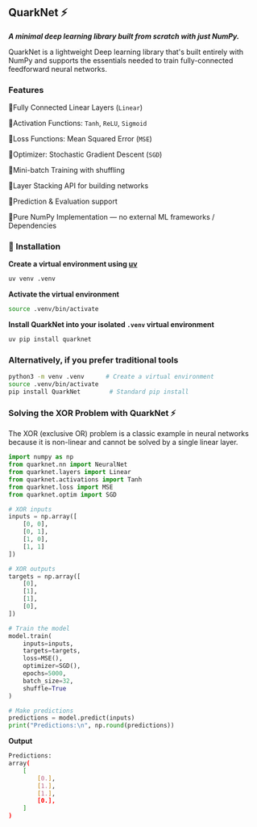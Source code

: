 ## QuarkNet ⚡ 

***A minimal deep learning library built from scratch with just NumPy.***

QuarkNet is a lightweight Deep learning library that's built entirely with NumPy and supports the essentials needed to train fully-connected feedforward neural networks.


### Features

🔸Fully Connected Linear Layers (`Linear`)

🔸Activation Functions: `Tanh`, `ReLU`, `Sigmoid`

🔸Loss Functions: Mean Squared Error (`MSE`)

🔸Optimizer: Stochastic Gradient Descent (`SGD`)

🔸Mini-batch Training with shuffling

🔸Layer Stacking API for building networks

🔸Prediction & Evaluation support

🔸Pure NumPy Implementation — no external ML frameworks / Dependencies


### 🚀 Installation

**Create a virtual environment using [uv](https://docs.astral.sh/uv/getting-started/installation/)**

```bash
uv venv .venv
```

**Activate the virtual environment**

```bash
source .venv/bin/activate
```

**Install QuarkNet into your isolated `.venv` virtual environment**

```bash
uv pip install quarknet
```

### Alternatively, if you prefer traditional tools

```bash
python3 -m venv .venv      # Create a virtual environment
source .venv/bin/activate
pip install QuarkNet        # Standard pip install
```


### Solving the XOR Problem with QuarkNet ⚡

The XOR (exclusive OR) problem is a classic example in neural networks because it is non-linear and cannot be solved by a single linear layer.

```python
import numpy as np
from quarknet.nn import NeuralNet
from quarknet.layers import Linear
from quarknet.activations import Tanh
from quarknet.loss import MSE
from quarknet.optim import SGD

# XOR inputs
inputs = np.array([
    [0, 0],
    [0, 1],
    [1, 0],
    [1, 1]
])

# XOR outputs
targets = np.array([
    [0],
    [1], 
    [1],
    [0],
])

# Train the model
model.train(
    inputs=inputs,
    targets=targets,
    loss=MSE(),
    optimizer=SGD(),
    epochs=5000,
    batch_size=32,
    shuffle=True
)

# Make predictions
predictions = model.predict(inputs)
print("Predictions:\n", np.round(predictions))

```

**Output**

```bash
Predictions:
array(
    [
        [0.],
        [1.],
        [1.],
        [0.],
    ]
)
```
